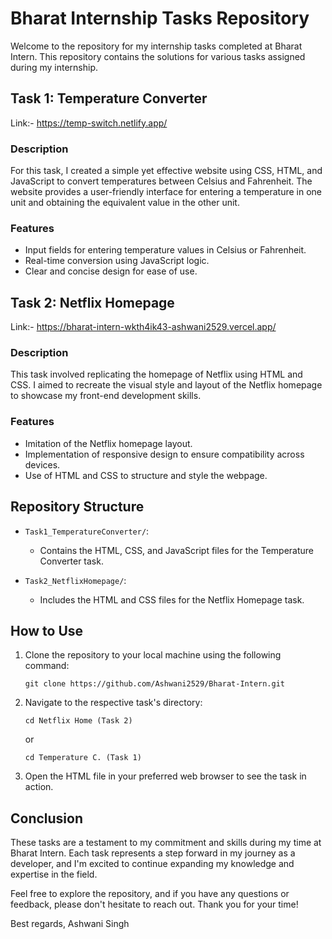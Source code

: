 # Bharat Internship Tasks Repository

Welcome to the repository for my internship tasks completed at Bharat Intern. This repository contains the solutions for various tasks assigned during my internship.

## Task 1: Temperature Converter
Link:- https://temp-switch.netlify.app/
### Description
For this task, I created a simple yet effective website using CSS, HTML, and JavaScript to convert temperatures between Celsius and Fahrenheit. The website provides a user-friendly interface for entering a temperature in one unit and obtaining the equivalent value in the other unit.

### Features
- Input fields for entering temperature values in Celsius or Fahrenheit.
- Real-time conversion using JavaScript logic.
- Clear and concise design for ease of use.

## Task 2: Netflix Homepage
Link:- https://bharat-intern-wkth4ik43-ashwani2529.vercel.app/
### Description
This task involved replicating the homepage of Netflix using HTML and CSS. I aimed to recreate the visual style and layout of the Netflix homepage to showcase my front-end development skills.

### Features
- Imitation of the Netflix homepage layout.
- Implementation of responsive design to ensure compatibility across devices.
- Use of HTML and CSS to structure and style the webpage.

## Repository Structure

- `Task1_TemperatureConverter/`:
  - Contains the HTML, CSS, and JavaScript files for the Temperature Converter task.

- `Task2_NetflixHomepage/`:
  - Includes the HTML and CSS files for the Netflix Homepage task.

## How to Use

1. Clone the repository to your local machine using the following command:
   ```
   git clone https://github.com/Ashwani2529/Bharat-Intern.git
   ```

2. Navigate to the respective task's directory:
   ```
   cd Netflix Home (Task 2)
   ```
   or
   ```
   cd Temperature C. (Task 1)
   ```

3. Open the HTML file in your preferred web browser to see the task in action.

## Conclusion

These tasks are a testament to my commitment and skills during my time at Bharat Intern. Each task represents a step forward in my journey as a developer, and I'm excited to continue expanding my knowledge and expertise in the field.

Feel free to explore the repository, and if you have any questions or feedback, please don't hesitate to reach out. Thank you for your time!

Best regards,
Ashwani Singh
